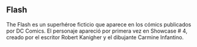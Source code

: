 ## Flash

The Flash es un superhéroe ficticio que aparece en los cómics publicados por DC Comics. El personaje apareció por primera vez en Showcase # 4, creado por el escritor Robert Kanigher y el dibujante Carmine Infantino.
